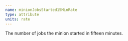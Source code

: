 ```yaml
---
name: minionJobsStarted15MinRate
type: attribute
units: rate
---
```


The number of jobs the minion started in fifteen minutes.